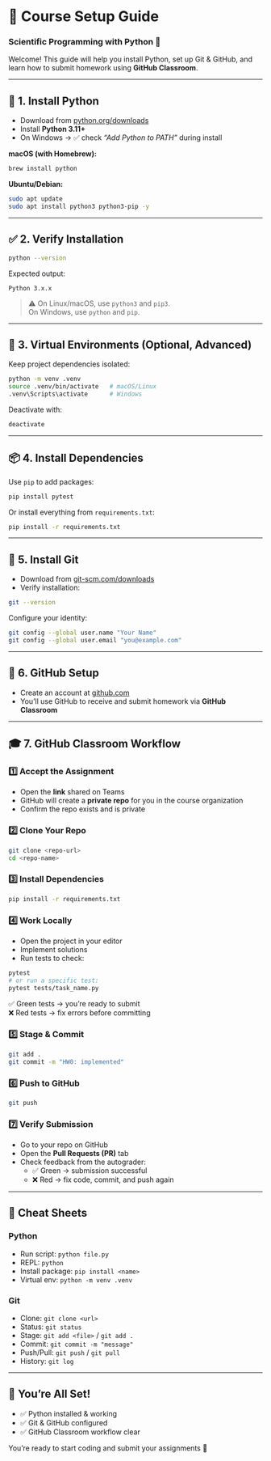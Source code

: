 # 🔧 Course Setup Guide  
### Scientific Programming with Python 🐍

Welcome! This guide will help you install Python, set up Git & GitHub, and learn how to submit homework using **GitHub Classroom**.  

---

## 🐍 1. Install Python

- Download from [python.org/downloads](https://www.python.org/downloads/)  
- Install **Python 3.11+**  
- On Windows → ✅ check *“Add Python to PATH”* during install  

**macOS (with Homebrew):**
```bash
brew install python
```

**Ubuntu/Debian:**
```bash
sudo apt update
sudo apt install python3 python3-pip -y
```

---

## ✅ 2. Verify Installation
```bash
python --version
```
Expected output:
```
Python 3.x.x
```

> ⚠️ On Linux/macOS, use `python3` and `pip3`.  
> On Windows, use `python` and `pip`.

---

## 📂 3. Virtual Environments (Optional, Advanced)

Keep project dependencies isolated:

```bash
python -m venv .venv
source .venv/bin/activate   # macOS/Linux
.venv\Scripts\activate      # Windows
```

Deactivate with:
```bash
deactivate
```

---

## 📦 4. Install Dependencies

Use `pip` to add packages:
```bash
pip install pytest
```

Or install everything from `requirements.txt`:
```bash
pip install -r requirements.txt
```

---

## 🐙 5. Install Git

- Download from [git-scm.com/downloads](https://git-scm.com/downloads)  
- Verify installation:
```bash
git --version
```

Configure your identity:
```bash
git config --global user.name "Your Name"
git config --global user.email "you@example.com"
```

---

## 🚀 6. GitHub Setup

- Create an account at [github.com](https://github.com)  
- You’ll use GitHub to receive and submit homework via **GitHub Classroom**

---

## 🎓 7. GitHub Classroom Workflow

### 1️⃣ Accept the Assignment
- Open the **link** shared on Teams  
- GitHub will create a **private repo** for you in the course organization  
- Confirm the repo exists and is private  

### 2️⃣ Clone Your Repo
```bash
git clone <repo-url>
cd <repo-name>
```

### 3️⃣ Install Dependencies
```bash
pip install -r requirements.txt
```

### 4️⃣ Work Locally
- Open the project in your editor  
- Implement solutions  
- Run tests to check:
```bash
pytest
# or run a specific test:
pytest tests/task_name.py
```

✅ Green tests → you’re ready to submit  
❌ Red tests → fix errors before committing  

### 5️⃣ Stage & Commit
```bash
git add .
git commit -m "HW0: implemented"
```

### 6️⃣ Push to GitHub
```bash
git push
```

### 7️⃣ Verify Submission
- Go to your repo on GitHub  
- Open the **Pull Requests (PR)** tab  
- Check feedback from the autograder:  
  - ✅ Green → submission successful  
  - ❌ Red → fix code, commit, and push again  

---

## 🧭 Cheat Sheets

### Python
- Run script: `python file.py`  
- REPL: `python`  
- Install package: `pip install <name>`  
- Virtual env: `python -m venv .venv`  

### Git
- Clone: `git clone <url>`  
- Status: `git status`  
- Stage: `git add <file>` / `git add .`  
- Commit: `git commit -m "message"`  
- Push/Pull: `git push` / `git pull`  
- History: `git log`  

---

## 🎉 You’re All Set!
- ✅ Python installed & working  
- ✅ Git & GitHub configured  
- ✅ GitHub Classroom workflow clear  

You’re ready to start coding and submit your assignments 🚀

